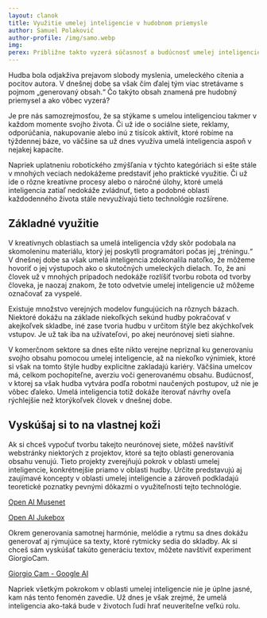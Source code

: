 ```yaml
---
layout: clanok
title: Využitie umelej inteligencie v hudobnom priemysle
author: Samuel Polakovič
author-profile: /img/samo.webp
img: 
perex: Približne takto vyzerá súčasnosť a budúcnosť umelej inteligencie, ktorej úlohou bude generovať hudbu.
---
```


Hudba bola odjakživa prejavom slobody myslenia, umeleckého cítenia a pocitov autora. V dnešnej dobe sa však čím ďalej tým viac stretávame s pojmom „generovaný obsah.“ Čo takýto obsah znamená pre hudobný priemysel a ako vôbec vyzerá?

Je pre nás samozrejmosťou, že sa stýkame s umelou inteligenciou takmer v každom momente svojho života. Či už ide o sociálne siete, reklamy, odporúčania, nakupovanie alebo inú z tisícok aktivít, ktoré robíme na týždennej báze, vo väčšine sa už dnes využíva umelá inteligencia aspoň v nejakej kapacite.

Napriek uplatneniu robotického zmýšľania v týchto kategóriách si ešte stále v mnohých veciach nedokážeme predstaviť jeho praktické využitie. Či už ide o rôzne kreatívne procesy alebo o náročné úlohy, ktoré umelá inteligencia zatiaľ nedokáže zvládnuť, tieto a podobné oblasti každodenného života stále nevyužívajú tieto technológie rozšírene.

## Základné využitie
V kreatívnych oblastiach sa umelá inteligencia vždy skôr podobala na skomoleninu materiálu, ktorý jej poskytli programátori počas jej „tréningu.“ V dnešnej dobe sa však umelá inteligencia zdokonalila natoľko, že môžeme hovoriť o jej výstupoch ako o skutočných umeleckých dielach. To, že ani človek už v mnohých prípadoch nedokáže rozlíšiť tvorbu robota od tvorby človeka, je naozaj znakom, že toto odvetvie umelej inteligencie už môžeme označovať za vyspelé.

Existuje množstvo verejných modelov fungujúcich na rôznych bázach. Niektoré dokážu na základe niekoľkých sekúnd hudby pokračovať v akejkoľvek skladbe, iné zase tvoria hudbu v určitom štýle bez akýchkoľvek vstupov. Je už tak iba na užívateľovi, po akej neurónovej sieti siahne.

V komerčnom sektore sa dnes ešte nikto verejne nepriznal ku generovaniu svojho obsahu pomocou umelej inteligencie, až na niekoľko výnimiek, ktoré si však na tomto štýle hudby explicitne zakladajú kariéry. Väčšina umelcov má, celkom pochopiteľne, averziu voči generovanému obsahu. Budúcnosť, v ktorej sa však hudba vytvára podľa robotmi naučených postupov, už nie je vôbec ďaleko. Umelá inteligencia totiž dokáže iterovať návrhy oveľa rýchlejšie než ktorýkoľvek človek v dnešnej dobe.

## Vyskúšaj si to na vlastnej koži
Ak si chceš vypočuť tvorbu takejto neurónovej siete, môžeš navštíviť webstránky niektorých z projektov, ktoré sa tejto oblasti generovania obsahu venujú. Tieto projekty zverejňujú pokrok v oblasti umelej inteligencie, konkrétnejšie priamo v oblasti hudby. Určite predstavujú aj zaujímavé koncepty v oblasti umelej inteligencie a zároveň podkladajú teoretické poznatky pevnými dôkazmi o využiteľnosti tejto technológie.

[Open AI Musenet](https://openai.com/blog/musenet/)

[Open AI Jukebox](https://openai.com/blog/jukebox/)

Okrem generovania samotnej harmónie, melódie a rytmu sa dnes dokážu generovať aj rýmujúce sa texty, ktoré rytmicky sedia do skladby. Ak si chceš sám vyskúšať takúto generáciu textov, môžete navštíviť experiment GiorgioCam.

[Giorgio Cam - Google AI](https://experiments.withgoogle.com/giorgio-cam)

Napriek všetkým pokrokom v oblasti umelej inteligencie nie je úplne jasné, kam nás tento fenomén zavedie. Už dnes je však zrejmé, že umelá inteligencia ako-taká bude v životoch ľudí hrať neuveriteľne veľkú rolu.